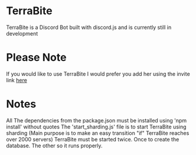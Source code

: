 # TerraBite
 TerraBite is a Discord Bot built with discord.js and is currently still in development
 
 # Please Note
 If you would like to use TerraBite I would prefer you add her using the invite link [here](https://discordapp.com/oauth2/authorize?client_id=321909965201604611&scope=bot&permissions=2146958463)
 
 # Notes
 All The dependencies from the package.json must be installed using 'npm install' without quotes
 The 'start_sharding.js' file is to start TerraBite using sharding (Main purpose is to make an easy transition "if" TerraBite reaches over 2000 servers)
TerraBite must be started twice. Once to create the database. The other so it runs properly.
